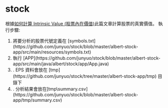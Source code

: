 # stock
根據[如何計算 Intrinsic Value (股票內在價值)](https://albert-kuo.blogspot.tw/2015/03/intrinsic-value.html)此篇文章計算股票的真實價值。
執行步驟:
<ol>
<li> 將要分析的股票代號定義在 [symbols.txt] (https://github.com/junyuo/stock/blob/master/albert-stock-app/src/main/resources/symbols.txt) </li>
<li> 執行 [APP](https://github.com/junyuo/stock/blob/master/albert-stock-app/src/main/java/albert/stock/app/App.java) </li>
<li>. EPS 資料會放在 [tmp] (https://github.com/junyuo/stock/tree/master/albert-stock-app/tmp) 目錄下 </li>
<li>. 分析結果會放在[tmp\summary.csv](https://github.com/junyuo/stock/blob/master/albert-stock-app/tmp/summary.csv) </li>
</ol>